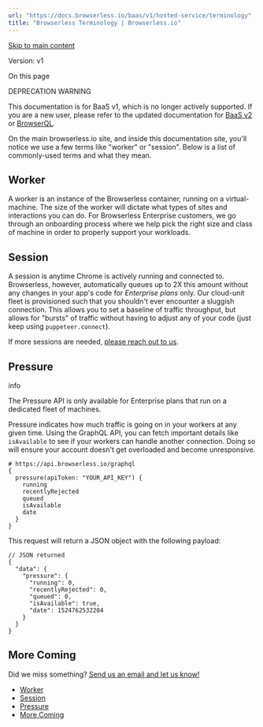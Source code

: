 ```yaml
---
url: "https://docs.browserless.io/baas/v1/hosted-service/terminology"
title: "Browserless Terminology | Browserless.io"
---
```


[Skip to main content](https://docs.browserless.io/baas/v1/hosted-service/terminology#__docusaurus_skipToContent_fallback)

Version: v1

On this page

DEPRECATION WARNING

This documentation is for BaaS v1, which is no longer actively supported. If you are a new user, please refer to the updated documentation for [BaaS v2](https://docs.browserless.io/enterprise/terminology) or [BrowserQL](https://docs.browserless.io/browserql/start).

On the main browserless.io site, and inside this documentation site, you'll notice we use a few terms like "worker" or "session". Below is a list of commonly-used terms and what they mean.

## Worker [​](https://docs.browserless.io/baas/v1/hosted-service/terminology\#worker "Direct link to Worker")

A worker is an instance of the Browserless container, running on a virtual-machine. The size of the worker will dictate what types of sites and interactions you can do. For Browserless Enterprise customers, we go through an onboarding process where we help pick the right size and class of machine in order to properly support your workloads.

## Session [​](https://docs.browserless.io/baas/v1/hosted-service/terminology\#session "Direct link to Session")

A session is anytime Chrome is actively running and connected to. Browserless, however, automatically queues up to 2X this amount without any changes in your app's code for _Enterprise plans_ only. Our cloud-unit fleet is provisioned such that you shouldn't ever encounter a sluggish connection. This allows you to set a baseline of traffic throughput, but allows for "bursts" of traffic without having to adjust any of your code (just keep using `puppeteer.connect`).

If more sessions are needed, [please reach out to us](https://www.browserless.io/contact).

## Pressure [​](https://docs.browserless.io/baas/v1/hosted-service/terminology\#pressure "Direct link to Pressure")

info

The Pressure API is only available for Enterprise plans that run on a dedicated fleet of machines.

Pressure indicates how much traffic is going on in your workers at any given time. Using the GraphQL API, you can fetch important details like `isAvailable` to see if your workers can handle another connection. Doing so will ensure your account doesn't get overloaded and become unresponsive.

```codeBlockLines_p187
# https://api.browserless.io/graphql
{
  pressure(apiToken: "YOUR_API_KEY") {
    running
    recentlyRejected
    queued
    isAvailable
    date
  }
}

```

This request will return a JSON object with the following payload:

```codeBlockLines_p187
// JSON returned
{
  "data": {
    "pressure": {
      "running": 0,
      "recentlyRejected": 0,
      "queued": 0,
      "isAvailable": true,
      "date": 1524762532204
    }
  }
}

```

## More Coming [​](https://docs.browserless.io/baas/v1/hosted-service/terminology\#more-coming "Direct link to More Coming")

Did we miss something? [Send us an email and let us know!](https://www.browserless.io/contact)

- [Worker](https://docs.browserless.io/baas/v1/hosted-service/terminology#worker)
- [Session](https://docs.browserless.io/baas/v1/hosted-service/terminology#session)
- [Pressure](https://docs.browserless.io/baas/v1/hosted-service/terminology#pressure)
- [More Coming](https://docs.browserless.io/baas/v1/hosted-service/terminology#more-coming)